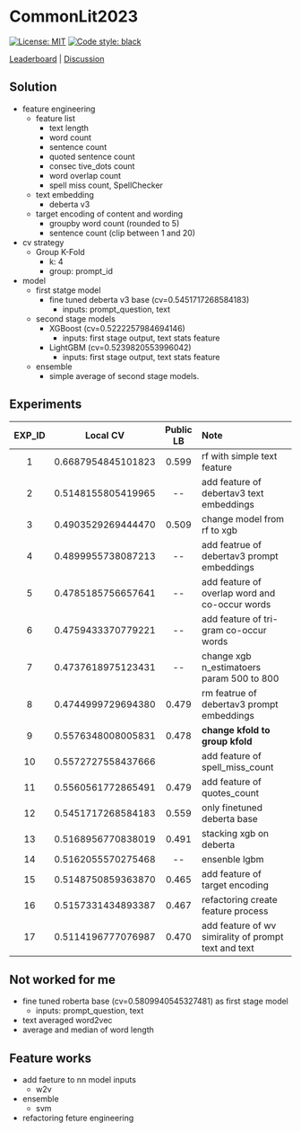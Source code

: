 # CommonLit2023

[![License: MIT](https://img.shields.io/badge/License-MIT-yellow.svg)](https://opensource.org/licenses/MIT)
[![Code style: black](https://img.shields.io/badge/code%20style-black-000000.svg)](https://github.com/psf/black)

[Leaderboard](https://www.kaggle.com/competitions/commonlit-evaluate-student-summaries/leaderboard) | [Discussion](https://www.kaggle.com/competitions/commonlit-evaluate-student-summaries/discussion?sort=published)

## Solution

- feature engineering
  - feature list
    - text length
    - word count
    - sentence count
    - quoted sentence count
    - consec tive_dots count
    - word overlap count
    - spell miss count, SpellChecker
  - text embedding
    - deberta v3
  - target encoding of content and wording
    - groupby word count (rounded to 5)
    - sentence count (clip between 1 and 20)
- cv strategy
  - Group K-Fold
    - k: 4
    - group:  prompt_id
- model
  - first statge model
    - fine tuned deberta v3 base (cv=0.5451717268584183)
      - inputs: prompt_question, text
  - second stage models
    - XGBoost (cv=0.5222257984694146)
      - inputs: first stage output, text stats feature
    - LightGBM (cv=0.5239820553996042)
      - inputs: first stage output, text stats feature
  - ensemble
    - simple average of second stage models.

## Experiments

| EXP_ID | Local CV | Public LB | Note |
| :---: | :---: | :---: | :--- |
| 1 | 0.6687954845101823 | 0.599 | rf with simple text feature |
| 2 | 0.5148155805419965 | -- | add feature of debertav3 text embeddings |
| 3 | 0.4903529269444470 | 0.509 | change model from rf to xgb |
| 4 | 0.4899955738087213 | -- | add featrue of debertav3 prompt embeddings |
| 5 | 0.4785185756657641 | -- | add feature of overlap word and co-occur words |
| 6 | 0.4759433370779221 | -- | add feature of tri-gram co-occur words |
| 7 | 0.4737618975123431 | -- | change xgb n_estimatoers param 500 to 800 |
| 8 | 0.4744999729694380 | 0.479 | rm featrue of debertav3 prompt embeddings |
| 9 | 0.5576348008005831 | 0.478 | **change kfold to group kfold** |
| 10 | 0.5572727558437666 |  | add feature of spell_miss_count |
| 11 | 0.5560561772865491 | 0.479 | add feature of quotes_count |
| 12 | 0.5451717268584183 | 0.559 | only finetuned deberta base |
| 13 | 0.5168956770838019 | 0.491 | stacking xgb on deberta |
| 14 | 0.5162055570275468 | -- | ensenble lgbm |
| 15 | 0.5148750859363870 | 0.465 | add feature of target encoding |
| 16 | 0.5157331434893387 | 0.467 | refactoring create feature process |
| 17 | 0.5114196777076987 | 0.470 | add feature of wv simirality of prompt text and text |

## Not worked for me

- fine tuned roberta base (cv=0.5809940545327481) as first stage model
  - inputs: prompt_question, text
- text averaged word2vec
- average and median of word length

## Feature works

- add faeture to nn model inputs
  - w2v
- ensemble
  - svm
- refactoring feture engineering
